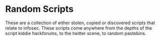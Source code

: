 # Random Scripts
These are a collection of either stolen, copied or discovered scripts that relate to infosec. These scripts come anywhere from the depths of the script kiddie hackforums, to the twitter scene, to random pastebins.
